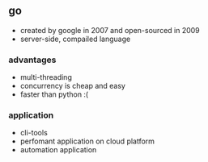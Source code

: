 ## go
*   created by google in 2007 and open-sourced in 2009
*   server-side, compailed language

### advantages
*   multi-threading
*   concurrency is cheap and easy
*   faster than python :(

### application
*   cli-tools
*   perfomant application on cloud platform
*   automation application
